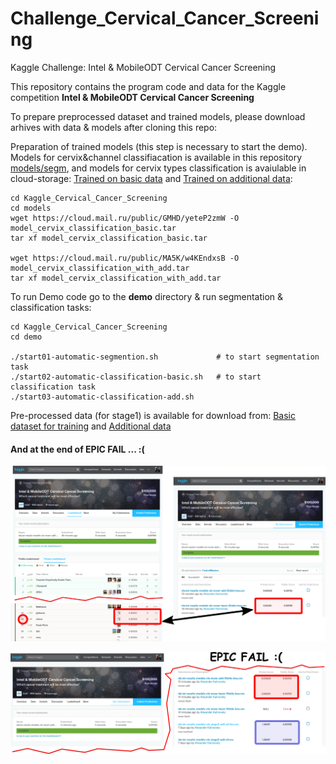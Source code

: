 # Challenge_Cervical_Cancer_Screening
Kaggle Challenge: Intel &amp; MobileODT Cervical Cancer Screening


This repository contains the program code and data for the Kaggle competition **Intel & MobileODT Cervical Cancer Screening**

To prepare preprocessed dataset and trained models, please download arhives with data & models after cloning this repo:


Preparation of trained models (this step is necessary to start the demo). Models for cervix&channel classifiacation is available in this repository [models/segm](models/segm), and models for cervix types classification is avaiulable in cloud-storage: [Trained on basic data](https://cloud.mail.ru/public/GMHD/yeteP2zmW) and [Trained on additional data](https://cloud.mail.ru/public/MA5K/w4KEndxsB):

```
cd Kaggle_Cervical_Cancer_Screening
cd models
wget https://cloud.mail.ru/public/GMHD/yeteP2zmW -O model_cervix_classification_basic.tar
tar xf model_cervix_classification_basic.tar

wget https://cloud.mail.ru/public/MA5K/w4KEndxsB -O model_cervix_classification_with_add.tar
tar xf model_cervix_classification_with_add.tar
```

To run Demo code go to the **demo** directory & run segmentation & classification tasks:

```
cd Kaggle_Cervical_Cancer_Screening
cd demo

./start01-automatic-segmention.sh             # to start segmentation task
./start02-automatic-classification-basic.sh   # to start classification task
./start03-automatic-classification-add.sh
```

Pre-processed data (for stage1) is available for download from: [Basic dataset for training](https://cloud.mail.ru/public/AqBM/dYhCgs4V5) and [Additional data](https://cloud.mail.ru/public/HYUS/PFwexrDuC)

#### And at the end of **EPIC FAIL** ... :(
![EPIC FAIL #1](img/epic_fail_1.png)

![EPIC FAIL #1](img/epic_fail_2.png)




